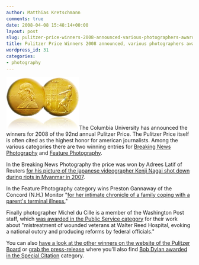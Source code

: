 ```yaml
---
author: Matthias Kretschmann
comments: true
date: 2008-04-08 15:48:14+00:00
layout: post
slug: pulitzer-price-winners-2008-announced-various-photographers-awarded
title: Pulitzer Price Winners 2008 announced, various photographers awarded
wordpress_id: 31
categories:
- photography
---
```


![Pulitzer Price](/media/pulitzer.png)The Columbia University has announced the winners for 2008 of the 92nd annual Pulitzer Price. The Pulitzer Price itself is often cited as the highest honor for american journalists. Among the various categories there are two winning entries for [Breaking News Photography](http://www.pulitzer.org/year/2008/breaking-news-photography) and [Feature Photography](http://www.pulitzer.org/year/2008/feature-photography).

In the Breaking News Photography the price was won by Adrees Latif of Reuters [for his picture of the japanese videographer Kenji Nagai shot down during riots in Myanmar in 2007](http://www.pulitzer.org/year/2008/breaking-news-photography/works/).

In the Feature Photography category wins Preston Gannaway of the Concord (N.H.) Monitor "[for her intimate chronicle of a family coping with a parent's terminal illness.](http://www.pulitzer.org/year/2008/feature-photography/works/)"

Finally photographer Michel du Cille is a member of the Washington Post staff, which [was awarded in the Public Service category](http://www.pulitzer.org/year/2008/public-service/) for their work about "mistreatment of wounded veterans at Walter Reed Hospital, evoking a national outcry and producing reforms by federal officials."

You can also [have a look at the other winners on the website of the Pulitzer Board](http://www.pulitzer.org/2008/2008.html) or [grab the press-release](http://www.pulitzer.org/2008/Press%2520Release%2520-%25202008%2520Pulitzer%2520Prizes.pdf) where you'll also find [Bob Dylan awarded in the Special Citation](http://www.pulitzer.org/year/2008/special-citation) category.
